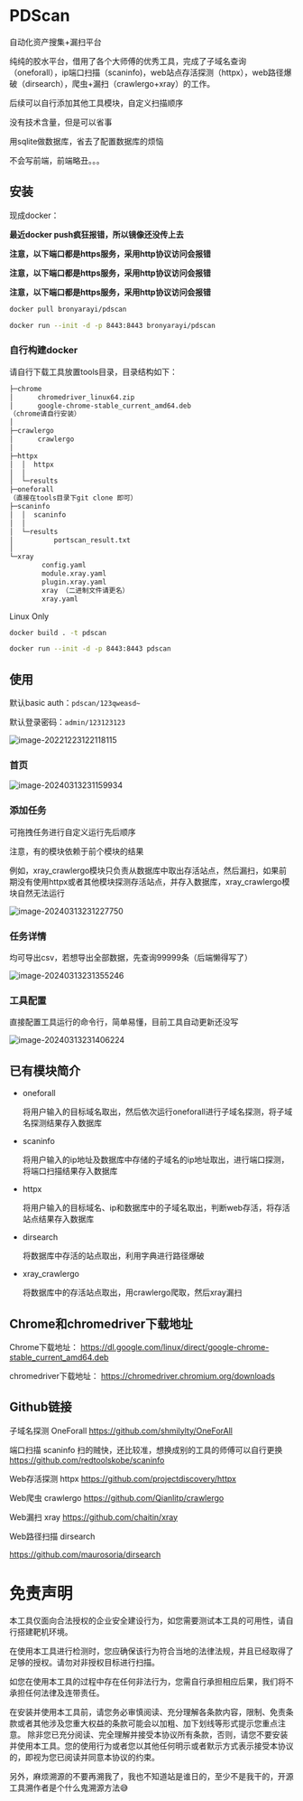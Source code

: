 # PDScan

自动化资产搜集+漏扫平台

纯纯的胶水平台，借用了各个大师傅的优秀工具，完成了子域名查询（oneforall），ip端口扫描（scaninfo)，web站点存活探测（httpx），web路径爆破（dirsearch），爬虫+漏扫（crawlergo+xray）的工作。

后续可以自行添加其他工具模块，自定义扫描顺序

没有技术含量，但是可以省事

用sqlite做数据库，省去了配置数据库的烦恼

不会写前端，前端略丑。。。

## 安装

现成docker：

**最近docker push疯狂报错，所以镜像还没传上去**

**注意，以下端口都是https服务，采用http协议访问会报错**

**注意，以下端口都是https服务，采用http协议访问会报错**

**注意，以下端口都是https服务，采用http协议访问会报错**

```bash
docker pull bronyarayi/pdscan

docker run --init -d -p 8443:8443 bronyarayi/pdscan
```

### 自行构建docker

请自行下载工具放置tools目录，目录结构如下：

```bash
├─chrome
│      chromedriver_linux64.zip
│      google-chrome-stable_current_amd64.deb
（chrome请自行安装）
│
├─crawlergo
│      crawlergo
│
├─httpx
│  │  httpx
│  │
│  └─results
├─oneforall
（直接在tools目录下git clone 即可）
├─scaninfo
│  │  scaninfo
│  │
│  └─results
│          portscan_result.txt
│
└─xray
        config.yaml
        module.xray.yaml
        plugin.xray.yaml
        xray （二进制文件请更名）
        xray.yaml
```

Linux Only

```bash
docker build . -t pdscan

docker run --init -d -p 8443:8443 pdscan
```

## 使用

默认basic auth：`pdscan/123qweasd~`

默认登录密码：`admin/123123123`

![image-20221223122118115](.assets/.README.assets/image-20221223122118115.png)

### 首页

![image-20240313231159934](.assets/README/image-20240313231159934.png)

### 添加任务

可拖拽任务进行自定义运行先后顺序

注意，有的模块依赖于前个模块的结果

例如，xray_crawlergo模块只负责从数据库中取出存活站点，然后漏扫，如果前期没有使用httpx或者其他模块探测存活站点，并存入数据库，xray_crawlergo模块自然无法运行

![image-20240313231227750](.assets/README/image-20240313231227750.png)

### 任务详情

均可导出csv，若想导出全部数据，先查询99999条（后端懒得写了）

![image-20240313231355246](.assets/README/image-20240313231355246.png)

### 工具配置

直接配置工具运行的命令行，简单易懂，目前工具自动更新还没写

![image-20240313231406224](.assets/README/image-20240313231406224.png)

## 已有模块简介

* oneforall

  将用户输入的目标域名取出，然后依次运行oneforall进行子域名探测，将子域名探测结果存入数据库

* scaninfo

  将用户输入的ip地址及数据库中存储的子域名的ip地址取出，进行端口探测，将端口扫描结果存入数据库

* httpx

  将用户输入的目标域名、ip和数据库中的子域名取出，判断web存活，将存活站点结果存入数据库

* dirsearch

  将数据库中存活的站点取出，利用字典进行路径爆破

* xray_crawlergo

  将数据库中的存活站点取出，用crawlergo爬取，然后xray漏扫

## Chrome和chromedriver下载地址

Chrome下载地址：
https://dl.google.com/linux/direct/google-chrome-stable_current_amd64.deb

chromedriver下载地址：
https://chromedriver.chromium.org/downloads



## Github链接

子域名探测 OneForall
https://github.com/shmilylty/OneForAll

端口扫描 scaninfo
扫的贼快，还比较准，想换成别的工具的师傅可以自行更换
https://github.com/redtoolskobe/scaninfo

Web存活探测 httpx
https://github.com/projectdiscovery/httpx

Web爬虫 crawlergo
https://github.com/Qianlitp/crawlergo

Web漏扫 xray
https://github.com/chaitin/xray

Web路径扫描 dirsearch

https://github.com/maurosoria/dirsearch


# 免责声明

本工具仅面向合法授权的企业安全建设行为，如您需要测试本工具的可用性，请自行搭建靶机环境。

在使用本工具进行检测时，您应确保该行为符合当地的法律法规，并且已经取得了足够的授权。请勿对非授权目标进行扫描。

如您在使用本工具的过程中存在任何非法行为，您需自行承担相应后果，我们将不承担任何法律及连带责任。

在安装并使用本工具前，请您务必审慎阅读、充分理解各条款内容，限制、免责条款或者其他涉及您重大权益的条款可能会以加粗、加下划线等形式提示您重点注意。 除非您已充分阅读、完全理解并接受本协议所有条款，否则，请您不要安装并使用本工具。您的使用行为或者您以其他任何明示或者默示方式表示接受本协议的，即视为您已阅读并同意本协议的约束。

另外，麻烦溯源的不要再溯我了，我也不知道站是谁日的，至少不是我干的，开源工具溯作者是个什么鬼溯源方法😅
